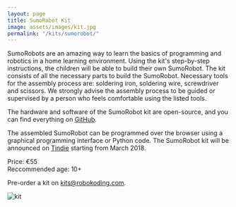 ```yaml
---
layout: page
title: SumoRobot Kit
image: assets/images/kit.jpg
permalink: "/kits/sumorobot/"
---
```


SumoRobots are an amazing way to learn the basics of programming and robotics in a home learning environment. Using the kit's step-by-step instructions, the children will be able to build their own SumoRobot. The kit consists of all the necessary parts to build the SumoRobot. Necessary tools for the assembly process are: soldering iron, soldering wire, screwdriver and scissors. We strongly advise the assembly process to be guided or supervised by a person who feels comfortable using the listed tools.

The hardware and software of the SumoRobot kit are open-source, and you can find everything on [GitHub](https://github.com/robokoding).

The assembled SumoRobot can be programmed over the browser using a graphical programming interface or Python code. The SumoRobot kit will be announced on [Tindie](https://www.tindie.com/stores/silbo/) starting from March 2018. 

Price: €55  
Reccommended age: 10+

Pre-order a kit on [kits@robokoding.com](#).

![kit](../../../assets/images/kit.jpg)
